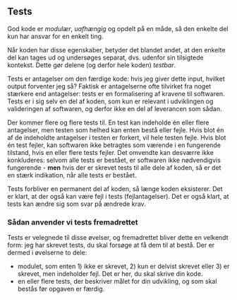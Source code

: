 ## Tests

God kode er _modulær_, _uafhængig_ og opdelt på en måde, så den enkelte del kun har ansvar for en enkelt ting.

Når koden har disse egenskaber, betyder det blandet andet, at den enkelte del kan tages ud og undersøges separat, dvs. udenfor sin tilsigtede kontekst. Dette gør delene (og derfor hele koden) _testbar_.

Tests er antagelser om den færdige kode: hvis jeg giver dette input, hvilket output forventer jeg så? Faktisk er antagelserne ofte tilvirket fra noget stærkere end antagelser: tests er en formalisering af kravene til softwaren. Tests er i sig selv en del af koden, som kun er relevant i udviklingen og valideringen af softwaren, og derfor ikke en del af leverancen som sådan.

Der kommer flere og flere tests til. En test kan indeholde én eller flere antagelser, men testen som helhed kan enten bestå eller fejle. Hvis blot én af de indeholdte antagelser i testen er forkert, vil hele testen fejle. Hvis blot én test fejler, kan softwaren ikke betragtes som værende i en fungerende tilstand, hvis en eller flere tests fejler. Det omvendte kan desværre ikke konkluderes: selvom alle tests er bestået, er softwaren ikke nødvendigvis fungerende - **men** hvis der er skrevet tests til alle dele af koden, så er det en stærk indikation, når alle tests er bestået.

Tests forbliver en permanent del af koden, så længe koden eksisterer. Det er klart, at der også kan være fejl i tests (fejlantagelser). Det er også klart, at tests kan ændre sig som svar på ændrede krav.

### Sådan anvender vi tests fremadrettet

Tests er velegnede til disse øvelser, og fremadrettet bliver dette en velkendt form: jeg har skrevet tests, du skal forsøge at få dem til at bestå. Der er dermed i øvelserne to dele:

- modulet, som enten 1) ikke er skrevet, 2) kun er delvist skrevet eller 3) er skrevet, men indeholder fejl. Det er her, du skal skrive din kode.
- en eller flere tests, der beskriver målet for din udvikling, og som skal bestås før opgaven er færdig.
